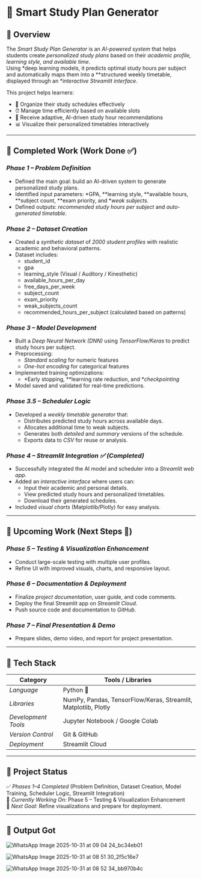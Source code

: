 # 📘 Smart Study Plan Generator

## 🔹 Overview
The *Smart Study Plan Generator* is an *AI-powered system* that helps students create *personalized study plans* based on their *academic profile, learning style, and available time*.  
Using *deep learning models, it predicts optimal study hours per subject and automatically maps them into a **structured weekly timetable, displayed through an **interactive Streamlit interface*.

This project helps learners:

- 📅 Organize their study schedules effectively  
- ⏰ Manage time efficiently based on available slots  
- 🧠 Receive adaptive, AI-driven study hour recommendations  
- 📊 Visualize their personalized timetables interactively  

---

## 🔹 Completed Work (Work Done ✅)

### *Phase 1 – Problem Definition*
- Defined the main goal: build an AI-driven system to generate personalized study plans.  
- Identified input parameters: *GPA, **learning style, **available hours, **subject count, **exam priority, and **weak subjects*.  
- Defined outputs: *recommended study hours per subject* and *auto-generated timetable*.

### *Phase 2 – Dataset Creation*
- Created a *synthetic dataset* of *2000 student profiles* with realistic academic and behavioral patterns.  
- Dataset includes:
  - student_id
  - gpa
  - learning_style (Visual / Auditory / Kinesthetic)
  - available_hours_per_day
  - free_days_per_week
  - subject_count
  - exam_priority
  - weak_subjects_count
  - recommended_hours_per_subject (calculated based on patterns)

### *Phase 3 – Model Development*
- Built a *Deep Neural Network (DNN)* using *TensorFlow/Keras* to predict study hours per subject.  
- Preprocessing:
  - *Standard scaling* for numeric features  
  - *One-hot encoding* for categorical features  
- Implemented training optimizations:
  - *Early stopping, **learning rate reduction, and **checkpointing*  
- Model saved and validated for real-time predictions.

### *Phase 3.5 – Scheduler Logic*
- Developed a *weekly timetable generator* that:
  - Distributes predicted study hours across available days.  
  - Allocates additional time to weak subjects.  
  - Generates both *detailed* and *summary* versions of the schedule.  
  - Exports data to *CSV* for reuse or analysis.

### *Phase 4 – Streamlit Integration ✅ (Completed)*
- Successfully integrated the AI model and scheduler into a *Streamlit web app*.  
- Added an *interactive interface* where users can:
  - Input their academic and personal details.  
  - View predicted study hours and personalized timetables.  
  - Download their generated schedules.  
- Included *visual charts* (Matplotlib/Plotly) for easy analysis.  

---

## 🔹 Upcoming Work (Next Steps 🚀)

### *Phase 5 – Testing & Visualization Enhancement*
- Conduct large-scale testing with multiple user profiles.  
- Refine UI with improved visuals, charts, and responsive layout.  

### *Phase 6 – Documentation & Deployment*
- Finalize *project documentation*, user guide, and code comments.  
- Deploy the final Streamlit app on *Streamlit Cloud*.  
- Push source code and documentation to *GitHub*.

### *Phase 7 – Final Presentation & Demo*
- Prepare slides, demo video, and report for project presentation.

---

## 🔹 Tech Stack

| Category | Tools / Libraries |
|-----------|------------------|
| *Language* | Python 🐍 |
| *Libraries* | NumPy, Pandas, TensorFlow/Keras, Streamlit, Matplotlib, Plotly |
| *Development Tools* | Jupyter Notebook / Google Colab |
| *Version Control* | Git & GitHub |
| *Deployment* | Streamlit Cloud |

---

## 🔹 Project Status
✅ *Phases 1–4 Completed* (Problem Definition, Dataset Creation, Model Training, Scheduler Logic, Streamlit Integration)  
🚧 *Currently Working On:* Phase 5 – Testing & Visualization Enhancement  
🎯 *Next Goal:* Refine visualizations and prepare for deployment.

---

## 🔹 Output Got

![WhatsApp Image 2025-10-31 at 09 04 24_bc34eb01](https://github.com/user-attachments/assets/cb995bbc-2228-4b0f-b4f5-0e16c9da4018)

![WhatsApp Image 2025-10-31 at 08 51 30_2f5c16e7](https://github.com/user-attachments/assets/ce792558-bab8-4396-871d-5826f31a9204)

![WhatsApp Image 2025-10-31 at 08 52 34_bb970b4c](https://github.com/user-attachments/assets/465180b9-ec4e-498d-8dbf-876b3f91282e)


